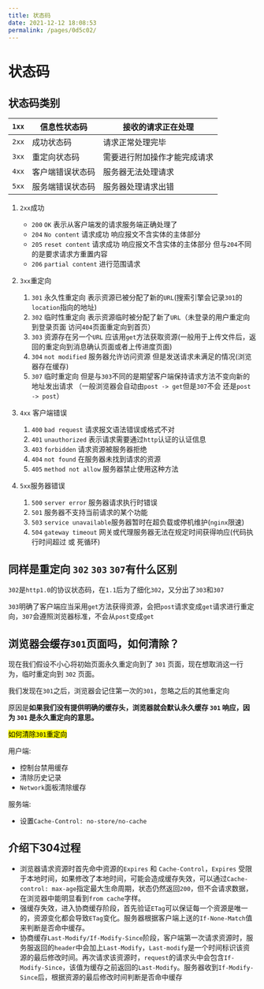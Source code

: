 ```yaml
---
title: 状态码
date: 2021-12-12 18:08:53
permalink: /pages/0d5c02/
---
```


# 状态码

## 状态码类别

| `1xx` | 信息性状态码     | 接收的请求正在处理           |
| ----- | ---------------- | ---------------------------- |
| `2xx` | 成功状态码       | 请求正常处理完毕             |
| `3xx` | 重定向状态码     | 需要进行附加操作才能完成请求 |
| `4xx` | 客户端错误状态码 | 服务器无法处理请求           |
| `5xx` | 服务端错误状态码 | 服务器处理请求出错           |

1. `2xx`成功
   - `200` `OK` 表示从客户端发的请求服务端正确处理了
   - `204` `No content` 请求成功 响应报文不含实体的主体部分
   - `205` `reset content` 请求成功 响应报文不含实体的主体部分 但与`204`不同的是要求请求方重置内容
   - `206` `partial content` 进行范围请求

1. `3xx`重定向
   1. `301` 永久性重定向 表示资源已被分配了新的`URL`(搜索引擎会记录`301`的`location`指向的地址)
   1. `302` 临时性重定向 表示资源临时被分配了新了`URL`（未登录的用户重定向到登录页面 访问`404`页面重定向到首页）
   1. `303` 资源存在另一个`URL` 应该用`get`方法获取资源(一般用于上传文件后，返回的重定向到消息确认页面或者上传进度页面)
   1. `304` `not modified` 服务器允许访问资源 但是发送请求未满足的情况(浏览器存在缓存)
   1. `307` 临时重定向 但是与`303`不同的是期望客户端保持请求方法不变向新的地址发出请求 （一般浏览器会自动由`post -> get`但是`307`不会 还是`post -> post`）

1. `4xx` 客户端错误
   1. `400` `bad request` 请求报文语法错误或格式不对
   1. `401` `unauthorized` 表示请求需要通过`http`认证的认证信息
   1. `403` `forbidden` 请求资源被服务器拒绝
   1. `404` `not found` 在服务器未找到请求的资源
   1. `405` `method not allow` 服务器禁止使用这种方法

1. `5xx`服务器错误
   1. `500` `server error` 服务器请求执行时错误
   1. `501` 服务器不支持当前请求的某个功能
   1. `503` `service unavailable`服务器暂时在超负载或停机维护(`nginx`限速)
   1. `504` `gateway timeout` 网关或代理服务器无法在规定时间获得响应(代码执行时间超过 或 死循环)




## 同样是重定向 `302` `303` `307`有什么区别

`302`是`http1.0`的协议状态码，在`1.1`后为了细化`302`，又分出了`303`和`307`

`303`明确了客户端应当采用`get`方法获得资源，会把`post`请求变成`get`请求进行重定向，`307`会遵照浏览器标准，不会从`post`变成`get`

## 浏览器会缓存`301`页面吗，如何清除？

现在我们假设不小心将初始页面永久重定向到了 `301` 页面，现在想取消这一行为，临时重定向到 `302` 页面。

我们发现在`301`之后，浏览器会记住第一次的`301`，忽略之后的其他重定向

原因是**如果我们没有提供明确的缓存头，浏览器就会默认永久缓存 `301` 响应，因为 `301` 是永久重定向的意思。**

<mark>如何清除`301`重定向</mark>

用户端:

- 控制台禁用缓存
- 清除历史记录
- `Network`面板清除缓存

服务端:

- 设置`Cache-Control: no-store/no-cache`

## 介绍下304过程

- 浏览器请求资源时首先命中资源的`Expires` 和 `Cache-Control`，`Expires` 受限于本地时间，如果修改了本地时间，可能会造成缓存失效，可以通过`Cache-control: max-age`指定最大生命周期，状态仍然返回`200`，但不会请求数据，在浏览器中能明显看到`from cache`字样。
- 强缓存失效，进入协商缓存阶段，首先验证`ETag`可以保证每一个资源是唯一的，资源变化都会导致`ETag`变化。服务器根据客户端上送的`If-None-Match`值来判断是否命中缓存。
- 协商缓存`Last-Modify/If-Modify-Since`阶段，客户端第一次请求资源时，服务服返回的`header`中会加上`Last-Modify`，`Last-modify`是一个时间标识该资源的最后修改时间。再次请求该资源时，`request`的请求头中会包含`If-Modify-Since`，该值为缓存之前返回的`Last-Modify`。服务器收到`If-Modify-Since`后，根据资源的最后修改时间判断是否命中缓存

